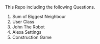 This Repo including the following Questions.
1. Sum of Biggest Neighbour 
2. User Class
3. John The Robot
4. Alexa Settings
5. Construction Game
